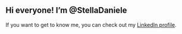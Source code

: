 ## Hi everyone! I’m @StellaDaniele
If you want to get to know me, you can check out my <a href="https://www.linkedin.com/in/daniele-stella-b93802203/">LinkedIn profile</a>.
